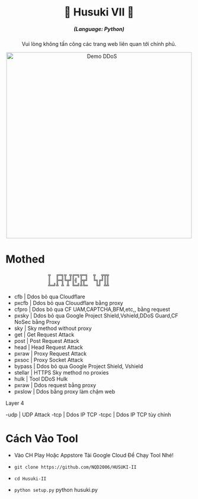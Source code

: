 <h1 align="center">🚀 Husuki VII 🚀</h1>
<em><h5 align="center">(Language: Python)</h5></em>
  
<p align="center">Vui lòng không tấn công các trang web liên quan tới chính phủ.</p>

<p align="center"><img src="https://i.imgur.com/K2ZmL3b.png" height="500" alt="Demo DDoS"></p>

# Mothed
                    ╦  ╔═╗╦ ╦╔═╗╦═╗  ╦  ╦╦╦
                    ║  ╠═╣╚╦╝║╣ ╠╦╝  ╚╗╔╝║║
                    ╩═╝╩ ╩ ╩ ╚═╝╩╚═   ╚╝ ╩╩
- cfb     | Ddos bỏ qua Cloudflare
 - pxcfb   | Ddos bỏ qua Clouudflare bằng proxy
 - cfpro   | Ddos bỏ qua CF UAM,CAPTCHA,BFM,etc,, bằng request
 - pxsky   | Ddos bỏ qua Google Project Shield,Vshield,DDoS Guard,CF NoSec bằng Proxy
 - sky     | Sky method without proxy
 - get     | Get  Request Attack
 - post    | Post Request Attack
 - head    | Head Request Attack
 - pxraw   | Proxy Request Attack
 - pxsoc   | Proxy Socket Attack
 - bypass  | Ddos bỏ qua Google Project Shield, Vshield
 - stellar | HTTPS Sky method no proxies
 - hulk    | Tool DDoS Hulk
 - pxraw   | Ddos request bằng proxy
 - pxslow  | Ddos bằng proxy làm chậm web
 
 Layer 4
 
 
 -udp     | UDP Attack
  -tcp     | Ddos IP TCP
  -tcpc    | Ddos IP TCP tùy chỉnh

# Cách Vào Tool

* Vào CH Play Hoặc Appstore Tải Google Cloud Để Chạy Tool Nhé!

* ```git clone https://github.com/NQD2006/HUSUKI-II```
* ```cd Husuki-II```
* ```python setup.py```
python husuki.py



